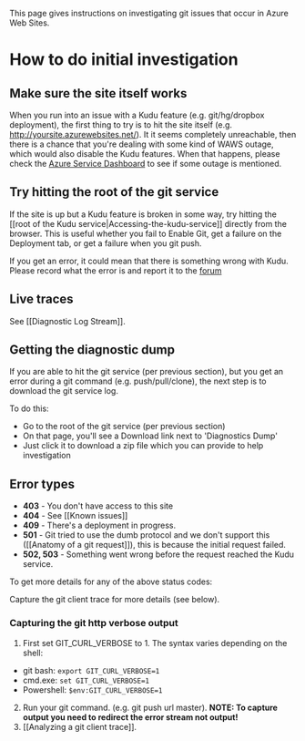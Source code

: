 This page gives instructions on investigating git issues that occur in Azure Web Sites.

# How to do initial investigation

## Make sure the site itself works

When you run into an issue with a Kudu feature (e.g. git/hg/dropbox deployment), the first thing to try is to hit the site itself (e.g. http://yoursite.azurewebsites.net/). It it seems completely unreachable, then there is a chance that you're dealing with some kind of WAWS outage, which would also disable the Kudu features. When that happens, please check the [Azure Service Dashboard](http://www.windowsazure.com/en-us/support/service-dashboard/) to see if some outage is mentioned.

## Try hitting the root of the git service

If the site is up but a Kudu feature is broken in some way, try hitting the [[root of the Kudu service|Accessing-the-kudu-service]] directly from the browser. This is useful whether you fail to Enable Git, get a failure on the Deployment tab, or get a failure when you git push.

If you get an error, it could mean that there is something wrong with Kudu. Please record what the error is and report it to the [forum](http://social.msdn.microsoft.com/Forums/en-US/azuregit/threads)

## Live traces

See [[Diagnostic Log Stream]].

## Getting the diagnostic dump

If you are able to hit the git service (per previous section), but you get an error during a git command (e.g. push/pull/clone), the next step is to download the git service log.

To do this:

* Go to the root of the git service (per previous section)
* On that page, you'll see a Download link next to 'Diagnostics Dump'
* Just click it to download a zip file which you can provide to help investigation

## Error types

* **403** - You don't have access to this site
* **404** - See [[Known issues]]
* **409** - There's a deployment in progress.
* **501** - Git tried to use the dumb protocol and we don't support this ([[Anatomy of a git request]]), this is because the initial request failed.
* **502, 503** - Something went wrong before the request reached the Kudu service.

To get more details for any of the above status codes:

Capture the git client trace for more details (see below).

### Capturing the git http verbose output

1. First set GIT_CURL_VERBOSE to 1. The syntax varies depending on the shell:
  * git bash: `export GIT_CURL_VERBOSE=1`
  * cmd.exe: `set GIT_CURL_VERBOSE=1`
  * Powershell: `$env:GIT_CURL_VERBOSE=1`
2. Run your git command. (e.g. git push url master). **NOTE: To capture output you need to redirect the error stream not output!**
3. [[Analyzing a git client trace]].